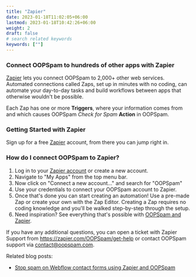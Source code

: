 ```yaml
---
title: "Zapier"
date: 2023-01-18T11:02:05+06:00
lastmod: 2023-01-18T10:42:26+06:00
weight: 2
draft: false
# search related keywords
keywords: [""]
---
```


### Connect OOPSpam to hundreds of other apps with Zapier

[Zapier](https://zapier.com/apps/OOPSpam/integrations) lets you connect OOPSpam to 2,000+ other web services. Automated connections called Zaps, set up in minutes with no coding, can automate your day-to-day tasks and build workflows between apps that otherwise wouldn't be possible.

Each Zap has one or more **Triggers**, where your information comes from and which causes OOPSpam _Check for Spam_ **Action** in OOPSpam.

### Getting Started with Zapier

Sign up for a free [Zapier](https://zapier.com/apps/OOPSpam/integrations) account, from there you can jump right in.

<!-- To help you hit the ground running, here are some popular pre-made Zaps. -->
<!-- <script src="https://zapier.com/zapbook/embed/widget.js?services=OOPSpam&container=true&limit=5,"></script> -->

### How do I connect OOPSpam to Zapier?

1. Log in to your [Zapier account](https://zapier.com/sign-up) or create a new account.
2. Navigate to "My Apps" from the top menu bar.
3. Now click on "Connect a new account..." and search for "OOPSpam"
4. Use your credentials to connect your OOPSpam account to Zapier.
5. Once that's done you can start creating an automation! Use a pre-made Zap or create your own with the Zap Editor. Creating a Zap requires no coding knowledge and you'll be walked step-by-step through the setup. 
6. Need inspiration? See everything that's possible with [OOPSpam and Zapier](https://zapier.com/apps/OOPSpam/integrations).

If you have any additional questions, you can open a ticket with Zapier Support from https://zapier.com/OOPSpam/get-help or contact OOPSpam support via contact@oopspam.com.

Related blog posts:

- [Stop spam on Webflow contact forms using Zapier and OOPSpam](https://www.oopspam.com/blog/webflow-contactform-spam)